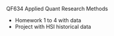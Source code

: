 QF634 Applied Quant Research Methods
* Homework 1 to 4 with data
* Project with HSI historical data
